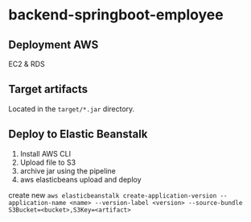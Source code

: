 # backend-springboot-employee

## Deployment AWS

EC2 & RDS

## Target artifacts

Located in the `target/*.jar` directory.

## Deploy to Elastic Beanstalk

1) Install AWS CLI
2) Upload file to S3
3) archive jar using the pipeline
4) aws elasticbeans upload and deploy

create new `aws elasticbeanstalk create-application-version --application-name <name> --version-label <version> --source-bundle S3Bucket=<bucket>,S3Key=<artifact>`


